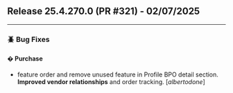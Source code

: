 ## Release 25.4.270.0 (PR #321) - 02/07/2025
---
### 🪲 Bug Fixes

#### � Purchase
  * feature order and remove unused feature in Profile BPO detail section. **Improved vendor relationships** and order tracking. [*albertodone*]

